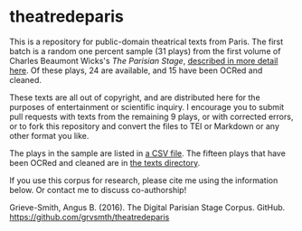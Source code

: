 # theatredeparis

This is a repository for public-domain theatrical texts from Paris.  The first batch is a random one percent sample (31 plays) from the first volume of Charles Beaumont Wicks's *The Parisian Stage*, [described in more detail here](http://grieve-smith.com/blog/stage/).  Of these plays, 24 are available, and 15 have been OCRed and cleaned.

These texts are all out of copyright, and are distributed here for the purposes of entertainment or scientific inquiry.  I encourage you to submit pull requests with texts from the remaining 9 plays, or with corrected errors, or to fork this repository and convert the files to TEI or Markdown or any other format you like.

The plays in the sample are listed in [a CSV file](https://github.com/grvsmth/theatredeparis/blob/master/napoleonicSample.csv).  The fifteen plays that have been OCRed and cleaned are in [the texts directory](https://github.com/grvsmth/theatredeparis/tree/master/texts).

If you use this corpus for research, please cite me using the information below.  Or contact me to discuss co-authorship!

Grieve-Smith, Angus B. (2016). The Digital Parisian Stage Corpus.  GitHub. https://github.com/grvsmth/theatredeparis
